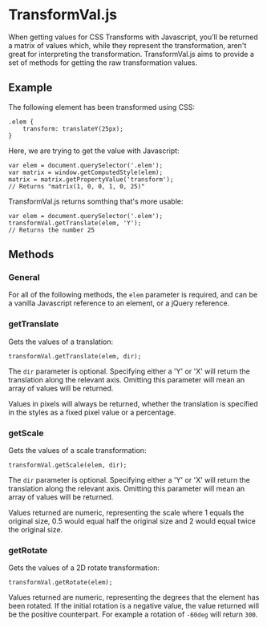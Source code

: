# TransformVal.js

When getting values for CSS Transforms with Javascript, you'll be returned a matrix of values which, while they represent the transformation, aren't great for interpreting the transformation. TransformVal.js aims to provide a set of methods for getting the raw transformation values.

## Example

The following element has been transformed using CSS:

    .elem { 
	    transform: translateY(25px); 
	}

Here, we are trying to get the value with Javascript:

	var elem = document.querySelector('.elem');
	var matrix = window.getComputedStyle(elem);
	matrix = matrix.getPropertyValue('transform');
	// Returns "matrix(1, 0, 0, 1, 0, 25)"

TransformVal.js returns somthing that's more usable:

	var elem = document.querySelector('.elem');
	transformVal.getTranslate(elem, 'Y');
	// Returns the number 25

## Methods

### General

For all of the following methods, the `elem` parameter is required, and can be a vanilla Javascript reference to an element, or a jQuery reference.

### getTranslate

Gets the values of a translation:

	transformVal.getTranslate(elem, dir);

The `dir` parameter is optional. Specifying either a 'Y' or 'X' will return the translation along the relevant axis. Omitting this parameter will mean an array of values will be returned.

Values in pixels will always be returned, whether the translation is specified in the styles as a fixed pixel value or a percentage.

### getScale

Gets the values of a scale transformation:

	transformVal.getScale(elem, dir);
	
The `dir` parameter is optional. Specifying either a 'Y' or 'X' will return the translation along the relevant axis. Omitting this parameter will mean an array of values will be returned.

Values returned are numeric, representing the scale where 1 equals the original size, 0.5 would equal half the original size and 2 would equal twice the original size.

### getRotate

Gets the values of a 2D rotate transformation:

	transformVal.getRotate(elem);
	
Values returned are numeric, representing the degrees that the element has been rotated. If the initial rotation is a negative value, the value returned will be the positive counterpart. For example a rotation of `-60deg` will return `300`.